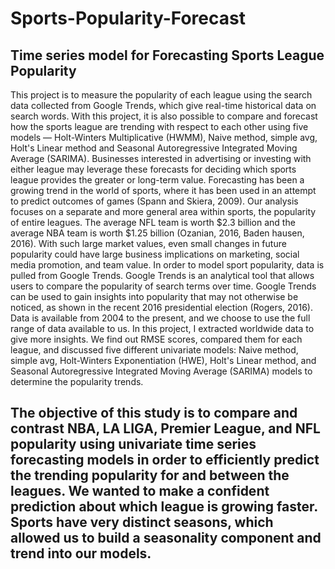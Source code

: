 # Sports-Popularity-Forecast
## Time series model for Forecasting Sports League Popularity
This project is to measure the popularity of each league using the search data collected from Google Trends, which give real-time historical data on search words. With this project, it is also possible to compare and forecast how the sports league are trending with respect to each other using five models — Holt-Winters Multiplicative (HWMM), Naive method, simple avg, Holt's Linear method and Seasonal Autoregressive Integrated Moving Average (SARIMA). Businesses interested in advertising or investing with either league may leverage these forecasts for deciding which sports league provides the greater or long-term value.
Forecasting has been a growing trend in the world of sports, where it has been used in an 
attempt to predict outcomes of games  (Spann and Skiera, 2009). Our analysis focuses on a 
separate and more general area within sports, the popularity of entire leagues. The average NFL 
team is worth $2.3 billion and the average NBA team is worth $1.25 billion (Ozanian, 2016, Baden 
hausen, 2016).  With such large market values, even small changes in future popularity could have 
large business implications on marketing, social media promotion, and team value. 
In order to model sport popularity, data is pulled from Google Trends. Google Trends is an 
analytical tool that allows users to compare the popularity of search terms over time. Google Trends can be used to gain insights into popularity that may not otherwise be noticed, as shown in the 
recent 2016 presidential election (Rogers, 2016). Data is available from 2004 to the present, and 
we choose to use the full range of data available to us. In this project, I extracted worldwide data to give more insights. 
We find out RMSE scores, compared them for each league, and discussed five different univariate models: Naive method, simple avg, Holt-Winters Exponentiation (HWE), Holt's Linear method, and Seasonal Autoregressive Integrated Moving Average (SARIMA) models to determine the popularity trends.
## The objective of this study is to compare and contrast NBA, LA LIGA,  Premier League, and NFL popularity using univariate time series forecasting models in order to efficiently predict the trending popularity for and between the leagues. We wanted to make a confident prediction about which league is growing faster. Sports have very distinct seasons, which allowed us to build a seasonality component and trend into our models.
